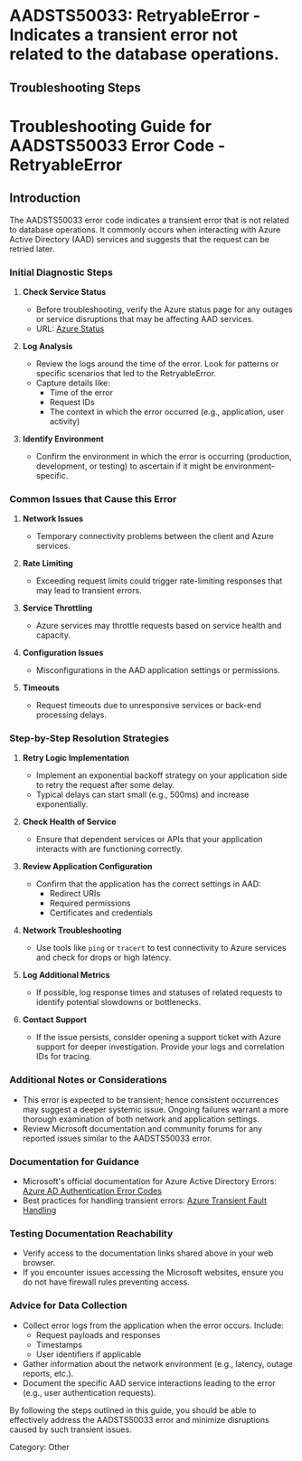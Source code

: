 # AADSTS50033: RetryableError - Indicates a transient error not related to the database operations.


## Troubleshooting Steps
# Troubleshooting Guide for AADSTS50033 Error Code - RetryableError

## Introduction
The AADSTS50033 error code indicates a transient error that is not related to database operations. It commonly occurs when interacting with Azure Active Directory (AAD) services and suggests that the request can be retried later.

### Initial Diagnostic Steps
1. **Check Service Status**
   - Before troubleshooting, verify the Azure status page for any outages or service disruptions that may be affecting AAD services.
   - URL: [Azure Status](https://status.azure.com)

2. **Log Analysis**
   - Review the logs around the time of the error. Look for patterns or specific scenarios that led to the RetryableError.
   - Capture details like:
     - Time of the error
     - Request IDs
     - The context in which the error occurred (e.g., application, user activity)

3. **Identify Environment**
   - Confirm the environment in which the error is occurring (production, development, or testing) to ascertain if it might be environment-specific.

### Common Issues that Cause this Error
1. **Network Issues**
   - Temporary connectivity problems between the client and Azure services.

2. **Rate Limiting**
   - Exceeding request limits could trigger rate-limiting responses that may lead to transient errors.

3. **Service Throttling**
   - Azure services may throttle requests based on service health and capacity.

4. **Configuration Issues**
   - Misconfigurations in the AAD application settings or permissions.

5. **Timeouts**
   - Request timeouts due to unresponsive services or back-end processing delays.

### Step-by-Step Resolution Strategies
1. **Retry Logic Implementation**
   - Implement an exponential backoff strategy on your application side to retry the request after some delay.
   - Typical delays can start small (e.g., 500ms) and increase exponentially.

2. **Check Health of Service**
   - Ensure that dependent services or APIs that your application interacts with are functioning correctly.

3. **Review Application Configuration**
   - Confirm that the application has the correct settings in AAD:
     - Redirect URIs
     - Required permissions
     - Certificates and credentials

4. **Network Troubleshooting**
   - Use tools like `ping` or `tracert` to test connectivity to Azure services and check for drops or high latency.

5. **Log Additional Metrics**
   - If possible, log response times and statuses of related requests to identify potential slowdowns or bottlenecks.

6. **Contact Support**
   - If the issue persists, consider opening a support ticket with Azure support for deeper investigation. Provide your logs and correlation IDs for tracing.

### Additional Notes or Considerations
- This error is expected to be transient; hence consistent occurrences may suggest a deeper systemic issue. Ongoing failures warrant a more thorough examination of both network and application settings.
- Review Microsoft documentation and community forums for any reported issues similar to the AADSTS50033 error.

### Documentation for Guidance
- Microsoft's official documentation for Azure Active Directory Errors: [Azure AD Authentication Error Codes](https://docs.microsoft.com/en-us/azure/active-directory/develop/reference-aad-error-codes)
- Best practices for handling transient errors: [Azure Transient Fault Handling](https://docs.microsoft.com/en-us/azure/architecture/patterns/retry)

### Testing Documentation Reachability
- Verify access to the documentation links shared above in your web browser.
- If you encounter issues accessing the Microsoft websites, ensure you do not have firewall rules preventing access.

### Advice for Data Collection
- Collect error logs from the application when the error occurs. Include:
  - Request payloads and responses
  - Timestamps
  - User identifiers if applicable
- Gather information about the network environment (e.g., latency, outage reports, etc.).
- Document the specific AAD service interactions leading to the error (e.g., user authentication requests).

By following the steps outlined in this guide, you should be able to effectively address the AADSTS50033 error and minimize disruptions caused by such transient issues.

Category: Other